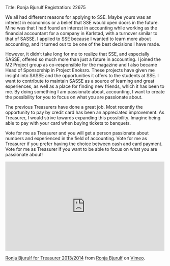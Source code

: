 Title: Ronja Bjurulf
Registration: 22675

We all had different reasons for applying to SSE. Maybe yours was an interest in economics or a belief that SSE would open doors in the future. Mine was that I had found an interest in accounting while working as the financial accountant for a company in Karlstad, with a turnover similar to that of SASSE. I applied to SSE because I wanted to learn more about accounting, and it turned out to be one of the best decisions I have made.

However, it didn’t take long for me to realize that SSE, and especially SASSE, offered so much more than just a future in accounting. I joined the M2 Project group as co-responsible for the magazine and I also became Head of Sponsorship in Project Enoksro. These projects have given me insight into SASSE and the opportunities it offers to the students at SSE. I want to contribute to maintain SASSE as a source of learning and great experiences, as well as a place for finding new friends, which it has been to me. By doing something I am passionate about, accounting, I want to create the possibility for you to focus on what you are passionate about.

The previous Treasurers have done a great job. Most recently the opportunity to pay by credit card has been an appreciated improvement. As Treasurer, I would strive towards expanding this possibility. Imagine being able to pay with your card when buying tickets to banquets.

Vote for me as Treasurer and you will get a person passionate about numbers and experienced in the field of accounting. Vote for me as Treasurer if you prefer having the choice between cash and card payment. Vote for me as Treasurer if you want to be able to focus on what you are passionate about!

<iframe src="http://player.vimeo.com/video/53792488?badge=0" width="500" height="281" frameborder="0" webkitAllowFullScreen mozallowfullscreen allowFullScreen></iframe> <p><a href="http://vimeo.com/53792488">Ronja Bjurulf for Treasurer 2013/2014</a> from <a href="http://vimeo.com/user14543246">Ronja Bjurulf</a> on <a href="http://vimeo.com">Vimeo</a>.</p>

